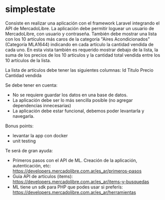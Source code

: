 # simplestate

Consiste en realizar una aplicación con el framework Laravel integrando el API de MercadoLibre.
La aplicación debe permitir loguear un usuario de MercadoLibre, con usuario y contraseña.
También debe mostrar una lista con los 10 artículos más caros de la categoría "Aires Acondicionados" (Categoría MLA1644) indicando en cada artículo la cantidad vendida de cada uno. En esta vista también es requerido mostrar debajo de la lista, la suma de los precios de los 10 artículos y la cantidad total vendida entre los 10 artículos de la lista.

La lista de artículos debe tener las siguientes columnas:
Id
Titulo
Precio
Cantidad vendida

Se debe tener en cuenta:
- No se requiere guardar los datos en una base de datos.
- La aplicación debe ser lo más sencilla posible (no agregar dependencias innecesarias)
- La aplicación debe estar funcional, debemos poder levantarla y navegarla.

Bonus points:
- levantar la app con docker
- unit testing


Te será de gran ayuda:
- Primeros pasos con el API de ML. Creación de la aplicación, autenticación, etc: https://developers.mercadolibre.com.ar/es_ar/primeros-pasos
- Guia API de articulos (items): https://developers.mercadolibre.com.ar/es_ar/items-y-busquedas
- ML tiene un sdk para PHP que podes usar si preferís: https://developers.mercadolibre.com.ar/es_ar/herramientas
